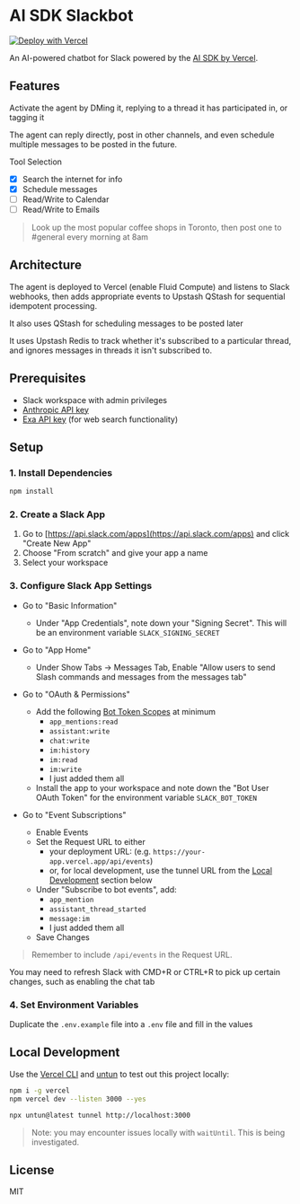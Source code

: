 # AI SDK Slackbot

[![Deploy with Vercel](https://vercel.com/button)](https://vercel.com/new/clone?repository-url=https%3A%2F%2Fgithub.com%2Fjacobparis%2Fai-sdk-slackbot&env=SLACK_BOT_TOKEN,SLACK_SIGNING_SECRET,OPENAI_API_KEY,EXA_API_KEY&envDescription=API%20keys%20needed%20for%20application&envLink=https%3A%2F%2Fgithub.com%2Fnicoalbanese%2Fai-sdk-slackbot%3Ftab%3Dreadme-ov-file%234-set-environment-variables&project-name=ai-sdk-slackbot)

An AI-powered chatbot for Slack powered by the [AI SDK by Vercel](https://sdk.vercel.ai/docs).

## Features

Activate the agent by DMing it, replying to a thread it has participated in, or tagging it

The agent can reply directly, post in other channels, and even schedule multiple messages to be posted in the future.

Tool Selection

- [x] Search the internet for info
- [x] Schedule messages
- [ ] Read/Write to Calendar
- [ ] Read/Write to Emails

> Look up the most popular coffee shops in Toronto, then post one to #general every morning at 8am

## Architecture

The agent is deployed to Vercel (enable Fluid Compute) and listens to Slack webhooks, then adds appropriate events to Upstash QStash for sequential idempotent processing.

It also uses QStash for scheduling messages to be posted later

It uses Upstash Redis to track whether it's subscribed to a particular thread, and ignores messages in threads it isn't subscribed to.

## Prerequisites

- Slack workspace with admin privileges
- [Anthropic API key](https://console.anthropic.com)
- [Exa API key](https://exa.ai) (for web search functionality)

## Setup

### 1. Install Dependencies

```bash
npm install
```

### 2. Create a Slack App

1. Go to [https://api.slack.com/apps](https://api.slack.com/apps) and click "Create New App"
2. Choose "From scratch" and give your app a name
3. Select your workspace

### 3. Configure Slack App Settings

- Go to "Basic Information"
  - Under "App Credentials", note down your "Signing Secret". This will be an environment variable `SLACK_SIGNING_SECRET`
- Go to "App Home"
  - Under Show Tabs -> Messages Tab, Enable "Allow users to send Slash commands and messages from the messages tab"
- Go to "OAuth & Permissions"

  - Add the following [Bot Token Scopes](https://api.slack.com/scopes) at minimum
    - `app_mentions:read`
    - `assistant:write`
    - `chat:write`
    - `im:history`
    - `im:read`
    - `im:write`
    - I just added them all
  - Install the app to your workspace and note down the "Bot User OAuth Token" for the environment variable `SLACK_BOT_TOKEN`

- Go to "Event Subscriptions"
  - Enable Events
  - Set the Request URL to either
    - your deployment URL: (e.g. `https://your-app.vercel.app/api/events`)
    - or, for local development, use the tunnel URL from the [Local Development](./README.md#local-development) section below
  - Under "Subscribe to bot events", add:
    - `app_mention`
    - `assistant_thread_started`
    - `message:im`
    - I just added them all
  - Save Changes

> Remember to include `/api/events` in the Request URL.

You may need to refresh Slack with CMD+R or CTRL+R to pick up certain changes, such as enabling the chat tab

### 4. Set Environment Variables

Duplicate the `.env.example` file into a `.env` file and fill in the values

## Local Development

Use the [Vercel CLI](https://vercel.com/docs/cli) and [untun](https://github.com/unjs/untun) to test out this project locally:

```sh
npm i -g vercel
npm vercel dev --listen 3000 --yes
```

```sh
npx untun@latest tunnel http://localhost:3000
```

> Note: you may encounter issues locally with `waitUntil`. This is being investigated.

## License

MIT
